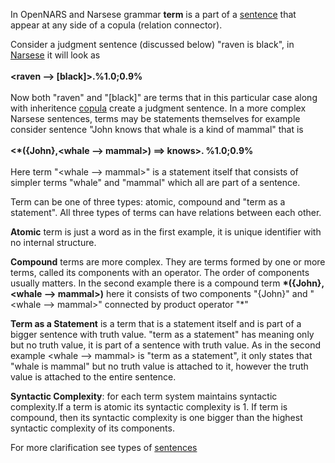 In OpenNARS and Narsese grammar **term** is a part of a [sentence](https://github.com/opennars/opennars/wiki/Sentence:-types,-format) that appear at any side of a copula (relation connector). 

Consider a judgment sentence (discussed below) "raven is black", in [Narsese](https://github.com/opennars/opennars/wiki/Input-Output-Format) it will look as <br/><br/>**<raven --> [black]>.%1.0;0.9%**<br/><br/>
Now both "raven" and "[black]" are terms that in this particular case along with inheritence [copula](https://github.com/opennars/opennars/wiki/Narsese-symbol-list-(ASCII-version-)) create a judgment sentence. In a more complex Narsese sentences, terms may be statements themselves for example consider sentence "John knows that whale is a kind of mammal" that is <br/><br/>**<*({John},<whale --> mammal>) ==> knows>. %1.0;0.9%**<br/><br/> Here term "<whale --> mammal>" is a statement itself that consists of simpler terms "whale" and "mammal" which all are part of a sentence. 

Term can be one of three types: atomic, compound and "term as a statement". All three types of terms can have relations between each other. 

**Atomic** term is just a word as in the first example, it is unique identifier with no internal structure. 

**Compound** terms are more complex. They are terms formed by one or more terms, called its components with an operator. The order of components usually matters. In the second example there is a compound term **\*({John},<whale --> mammal>)** here it consists of two components "{John}" and "<whale --> mammal>" connected by product operator "*"

**Term as a Statement** is a term that is a statement itself and is part of a bigger sentence with truth value. "term as a statement" has meaning only but no truth value, it is part of a sentence with truth value. As in the second example   <whale --> mammal> is "term as a statement", it only states that "whale is mammal" but no truth value is attached to it, however the truth value is attached to the entire sentence. 

**Syntactic Complexity**: for each term system maintains syntactic complexity.If a term is atomic its syntactic complexity is 1. If term is compound, then its syntactic complexity is one bigger than the highest syntactic complexity of its components.

For more clarification see types of [sentences](https://github.com/opennars/opennars/wiki/Sentence:-types,-format)